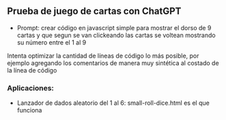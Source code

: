 ## Prueba de juego de cartas con ChatGPT

- Prompt: crear código en javascript simple para mostrar el dorso de 9 cartas y que segun se van clickeando las cartas se voltean mostrando su número entre el 1 al 9 

Intenta optimizar la cantidad de líneas de código lo más posible, por ejemplo agregando los comentarios de manera muy sintética al costado de la línea de código

### Aplicaciones:
- Lanzador de dados aleatorio del 1 al 6:
 small-roll-dice.html es el que funciona

